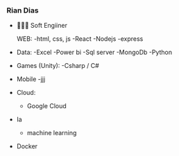 ### Rian Dias

- 👨🏿‍💻 Soft Engiiner

   WEB:
    -html, css, js
    -React
    -Nodejs -express
 - 
   Data:
    -Excel
    -Power bi
    -Sql server
    -MongoDb
    -Python
-
   Games (Unity):
    -Csharp / C#
-    
   Mobile
    -jjj
-
   Cloud:
    - Google Cloud
-   
   Ia
    - machine learning
 -
   Docker


